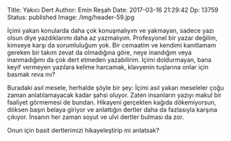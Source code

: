 Title: Yakıcı Dert
Author: Emin Reşah
Date:  2017-03-16 21:29:42
Dp: 13759
Status: published
Image: /img/header-59.jpg

İçimi yakan konularda daha çok konuşmalıyım ve yakmayan, sadece yazı olsun diye
yazdıklarımı daha az yazmalıyım. Profesyonel bir yazar değilim, kimseye karşı da
sorumluluğum yok. Bir cemaatim ve kendimi kanıtlamam gereken bir takım zevat da
olmadığına göre, neye inandığım veya inanmadığımı da çok dert etmeden
yazabilirim. İçimi doldurmayan, bana keyif vermeyen yazılara kelime harcamak,
klavyenin tuşlarına onlar için basmak reva mı?

Buradaki asıl mesele, herhalde şöyle bir şey: İçimi asıl yakan meseleler çoğu
zaman anlatılamayacak kadar şahsi oluyor. Zaten insanların yazıyı makul bir
faaliyet görmemesi de bundan. Hikayeni gerçekten kağıda dökemiyorsun, döksen
başın belaya giriyor ve anlattığın dertler daha da fazlasıyla karşına
çıkıyor. İnsanın her zaman soyut ve ulvi dertler bulması da zor. 

Onun için basit dertlerimizi hikayeleştirip mi anlatsak? 
